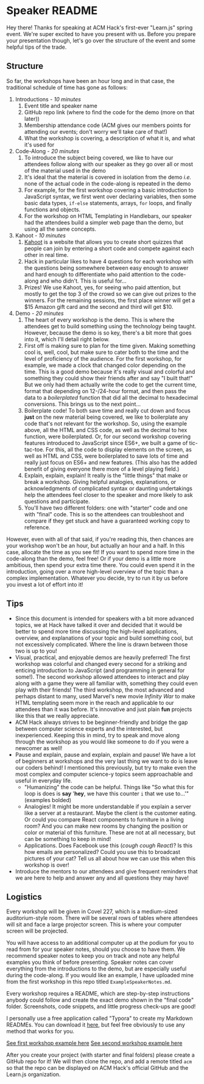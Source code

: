 # Speaker README

Hey there! Thanks for speaking at ACM Hack's first-ever "Learn.js" spring event. We're super excited to have you present with us. Before you prepare your presentation though, let's go over the structure of the event and some helpful tips of the trade.

## Structure

So far, the workshops have been an hour long and in that case, the traditional schedule of time has gone as follows:

1. Introductions - *10 minutes*
   1. Event title and speaker name
   2. GitHub repo link (where to find the code for the demo (more on that later))
   3. Membership attendance code (ACM gives our members points for attending our events; don't worry we'll take care of that!)
   4. What the workshop is covering, a description of what it is, and what it's used for
2. Code-Along - *20 minutes*
   1. To introduce the subject being covered, we like to have our attendees follow along with our speaker as they go over all or most of the material used in the demo
   2. It's ideal that the material is covered in isolation from the demo *i.e.* none of the actual code in the code-along is repeated in the demo
   3. For example, for the first workshop covering a basic introduction to JavaScript syntax, we first went over declaring variables, then some basic data types, `if-else` statements, arrays, `for` loops, and finally functions and objects. 
   4. For the workshop on HTML Templating in Handlebars, our speaker had the attendees build a simpler web page than the demo, but using all the same concepts.
3. Kahoot - *10 minutes*
   1. [Kahoot](https://kahoot.com/) is a website that allows you to create short quizzes that people can join by entering a short code and compete against each other in real time. 
   2. Hack in particular likes to have 4 questions for each workshop with the questions being somewhere between easy enough to answer and hard enough to differentiate who paid attention to the code-along and who didn't. This is useful for...
   3. Prizes! We use Kahoot, yes, for seeing who paid attention, but mostly to get the top 3 of the crowd so we can give out prizes to the winners. For the remaining sessions, the first place winner will get a \$15 Amazon gift card and the second and third will get \$10.
4. Demo - *20 minutes*
   1. The heart of every workshop is the demo. This is where the attendees get to build something using the technology being taught. However, because the demo is so key, there's a bit more that goes into it, which I'll detail right below.
   2. First off is making sure to plan for the time given. Making something cool is, well, cool, but make sure to cater both to the time and the level of proficiency of the audience. For the first workshop, for example, we made a clock that changed color depending on the time. This is a good demo because it's really visual and colorful and something they could show their friends after and say "I built that!" But we only had them actually write the code to get the current time, format that depending on 12-/24-hour format, and then pass the data to a *boilerplated* function that did all the decimal to hexadecimal conversions. This brings us to the next point...
   3. Boilerplate code! To both save time and really cut down and focus **just** on the new material being covered, we like to boilerplate any code that's not relevant for the workshop. So, using the example above, all the HTML and CSS code, as well as the decimal to hex function, were boilerplated. Or, for our second workshop covering features introduced to JavaScript since ES6+, we built a game of tic-tac-toe. For this, all the code to display elements on the screen, as well as HTML and CSS, were boilerplated to save lots of time and really just focus on ES6+ and new features. (This also has the added benefit of giving everyone there more of a level playing field.)
   4. Explain, explain, explain! It really is the "little things" that make or break a workshop. Giving helpful analogies, explanations, or acknowledgments of complicated syntax or daunting undertakings help the attendees feel closer to the speaker and more likely to ask questions and participate. 
   5. You'll have two different folders: one with "starter" code and one with "final" code. This is so the attendees can troubleshoot and compare if they get stuck and have a guaranteed working copy to reference. 

However, even with all of that said, if you're reading this, then chances are your workshop won't be an hour, but actually an hour and a half. In this case, allocate the time as you see fit! If you want to spend more time in the code-along than the demo, feel free! Or if your demo is a little more ambitious, then spend your extra time there. You could even spend it in the introduction, going over a more high-level overview of the topic than a complex implementation. Whatever you decide, try to run it by us before you invest a lot of effort into it!

## Tips

- Since this document is intended for speakers with a bit more advanced topics, we at Hack have talked it over and decided that it would be better to spend more time discussing the high-level applications, overview, and explanations of your topic and build something cool, but not excessively complicated. Where the line is drawn between those two is up to you!
- Visual, practical, and enjoyable demos are heavily preferred! The first workshop was colorful and changed every second for a striking and enticing introduction to JavaScript (and programming in general for some!). The second workshop allowed attendees to interact and play along with a game they were all familiar with, something they could even play with their friends! The third workshop, the most advanced and perhaps distant to many, used Marvel's new movie *Infinity War* to make HTML templating seem more in the reach and applicable to our attendees than it was before. It's innovative and just plain **fun** projects like this that we really appreciate.
- ACM Hack always strives to be beginner-friendly and bridge the gap between computer science experts and the interested, but inexperienced. Keeping this in mind, try to speak and move along through the workshop as you would like someone to do if you were a newcomer as well!
- Pause and explain, pause and explain, explain and pause! We have a lot of beginners at workshops and the very last thing we want to do is leave our coders behind! I mentioned this previously, but try to make even the most complex and computer science-y topics seem approachable and useful in everyday life.
  - "Humanizing" the code can be helpful. Things like "So what this for loop is does is **say** '**hey**, we have this counter `i` that we use to…'" (examples bolded)
  - Analogies! It might be more understandable if you explain a server like a server at a restaurant. Maybe the client is the customer eating. Or could you compare React components to furniture in a living room? And you can make new rooms by changing the position or color or material of this furniture. These are not at all necessary, but can be something to keep in mind!
  - Applications. Does Facebook use this (*cough cough React*)? Is this how emails are personalized? Could you use this to broadcast pictures of your cat? Tell us all about how we can use this when this workshop is over!
- Introduce the mentors to our attendees and give frequent reminders that we are here to help and answer any and all questions they may have!

## Logistics

Every workshop will be given in Covel 227, which is a medium-sized auditorium-style room. There will be several rows of tables where attendees will sit and face a large projector screen. This is where your computer screen will be projected. 

You will have access to an additional computer up at the podium for you to read from for your speaker notes, should you choose to have them. We recommend speaker notes to keep you on track and note any helpful examples you think of before presenting. Speaker notes can cover everything from the introductions to the demo, but are especially useful during the code-along. If you would like an example, I have uploaded mine from the first workshop in this repo titled `ExampleSpeakerNotes.md`.

Every workshop requires a README, which are step-by-step instructions anybody could follow and create the exact demo shown in the "final code" folder. Screenshots, code snippets, and little progress check-ups are good!

I personally use a free application called "Typora" to create my Markdown READMEs. You can download it [here](https://typora.io/), but feel free obviously to use any method that works for you.

[See first workshop example here](https://github.com/acm-learnjs-sp18/intro-to-js-1/blob/master/README.md)
[See second workshop example here](https://github.com/acm-learnjs-sp18/new-javascript-features/blob/master/README.md)

After you create your project (with starter and final folders) please create a GitHub repo for it! We will then clone the repo, and add a remote titled `acm` so that the repo can be displayed on ACM Hack's official GitHub and the Learn.js organization. 
